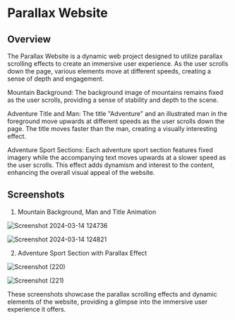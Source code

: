 # Parallax Website
## Overview
The Parallax Website is a dynamic web project designed to utilize parallax scrolling effects to create an immersive user experience. As the user scrolls down the page, various elements move at different speeds, creating a sense of depth and engagement.

Mountain Background: The background image of mountains remains fixed as the user scrolls, providing a sense of stability and depth to the scene.

Adventure Title and Man: The title "Adventure" and an illustrated man in the foreground move upwards at different speeds as the user scrolls down the page. The title moves faster than the man, creating a visually interesting effect.

Adventure Sport Sections: Each adventure sport section features fixed imagery while the accompanying text moves upwards at a slower speed as the user scrolls. This effect adds dynamism and interest to the content, enhancing the overall visual appeal of the website.

## Screenshots
1. Mountain Background, Man and Title Animation
   
![Screenshot 2024-03-14 124736](https://github.com/neharikarout/Projects/assets/144371961/10818b91-999a-4163-aec5-f87525c08739)

![Screenshot 2024-03-14 124821](https://github.com/neharikarout/Projects/assets/144371961/e1a2c524-01cf-4b16-a7b0-09695428ff89)

2. Adventure Sport Section with Parallax Effect

![Screenshot (220)](https://github.com/neharikarout/Projects/assets/144371961/e3c01fa4-d503-4900-8152-3104fba1b154)

![Screenshot (221)](https://github.com/neharikarout/Projects/assets/144371961/b8d1c4e7-1a63-41dc-9d77-f648e78a1a37)

These screenshots showcase the parallax scrolling effects and dynamic elements of the website, providing a glimpse into the immersive user experience it offers.
